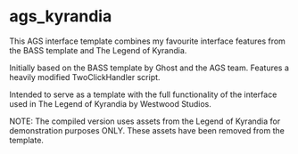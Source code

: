# ags_kyrandia
This AGS interface template combines my favourite interface features from the BASS template and The Legend of Kyrandia.

Initially based on the BASS template by Ghost and the AGS team. Features a heavily modified TwoClickHandler script.

Intended to serve as a template with the full functionality of the interface used in The Legend of Kyrandia by Westwood Studios.

NOTE:
The compiled version uses assets from the Legend of Kyrandia for demonstration purposes ONLY.
These assets have been removed from the template.
